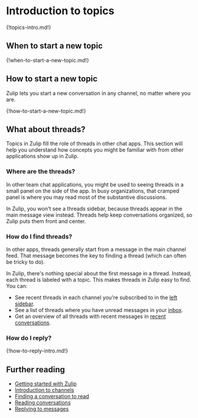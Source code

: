 # Introduction to topics

{!topics-intro.md!}

## When to start a new topic

{!when-to-start-a-new-topic.md!}

## How to start a new topic

Zulip lets you start a new conversation in any channel, no matter where you are.

{!how-to-start-a-new-topic.md!}

## What about threads?

Topics in Zulip fill the role of threads in other chat apps. This
section will help you understand how concepts you might be familiar
with from other applications show up in Zulip.

### Where are the threads?

In other team chat applications, you might be used to seeing threads
in a small panel on the side of the app. In busy organizations, that
cramped panel is where you may read most of the substantive
discussions.

In Zulip, you won't see a threads sidebar, because threads appear in the main
message view instead. Threads help keep conversations organized, so Zulip puts
them front and center.

### How do I find threads?

In other apps, threads generally start from a message in the main channel feed.
That message becomes the key to finding a thread (which can often be tricky to
do).

In Zulip, there's nothing special about the first message in a thread. Instead,
each thread is labeled with a topic. This makes threads in Zulip easy to find.
You can:

- See recent threads in each channel you're subscribed to in the [left
  sidebar](/help/left-sidebar).
- See a list of threads where you have unread messages in your
  [inbox](/help/inbox).
- Get an overview of all threads with recent messages in [recent
  conversations](/help/recent-conversations).

### How do I reply?

{!how-to-reply-intro.md!}

## Further reading

* [Getting started with Zulip](/help/getting-started-with-zulip)
* [Introduction to channels](/help/introduction-to-channels)
* [Finding a conversation to read](/help/finding-a-conversation-to-read)
* [Reading conversations](/help/reading-conversations)
* [Replying to messages](/help/replying-to-messages)
